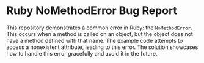 # Ruby NoMethodError Bug Report

This repository demonstrates a common error in Ruby: the `NoMethodError`.  This occurs when a method is called on an object, but the object does not have a method defined with that name.  The example code attempts to access a nonexistent attribute, leading to this error.  The solution showcases how to handle this error gracefully and avoid it in the future.